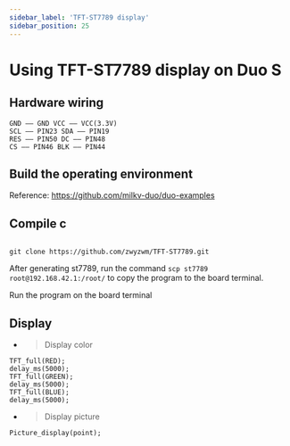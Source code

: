 ```yaml
---
sidebar_label: 'TFT-ST7789 display'
sidebar_position: 25
---
```


# Using TFT-ST7789 display on Duo S

## Hardware wiring

```
GND —— GND VCC —— VCC(3.3V)
SCL —— PIN23 SDA —— PIN19
RES —— PIN50 DC —— PIN48
CS —— PIN46 BLK —— PIN44

```

## Build the operating environment

Reference: https://github.com/milkv-duo/duo-examples

## Compile c

```

git clone https://github.com/zwyzwm/TFT-ST7789.git

```

After generating st7789, run the command `scp st7789 root@192.168.42.1:/root/` to copy the program to the board terminal.

Run the program on the board terminal

## Display
- > Display color

```
TFT_full(RED);
delay_ms(5000);
TFT_full(GREEN);
delay_ms(5000);
TFT_full(BLUE);
delay_ms(5000);

```
- > Display picture

```
Picture_display(point);

```